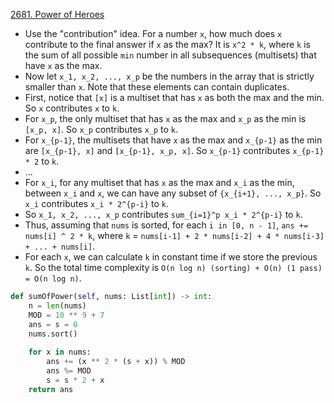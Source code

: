 [2681. Power of Heroes](https://codeforces.com/problemset/problem/2681)

- Use the "contribution" idea. For a number `x`, how much does `x` contribute to the final answer if `x` as the max? It is `x^2 * k`, where `k` is the sum of all possible `min` number in all subsequences (multisets) that have `x` as the max.
- Now let `x_1, x_2, ..., x_p` be the numbers in the array that is strictly smaller than `x`. Note that these elements can contain duplicates.
- First, notice that `[x]` is a multiset that has `x` as both the max and the min. So `x` contributes `x` to `k`.
- For `x_p`, the only multiset that has `x` as the max and `x_p` as the min is `[x_p, x]`. So `x_p` contributes `x_p` to `k`.
- For `x_{p-1}`, the multisets that have `x` as the max and `x_{p-1}` as the min are `[x_{p-1}, x]` and `[x_{p-1}, x_p, x]`. So `x_{p-1}` contributes `x_{p-1} * 2` to `k`.
- ...
- For `x_i`, for any multiset that has `x` as the max and `x_i` as the min, between `x_i` and `x`, we can have any subset of `{x_{i+1}, ..., x_p}`. So `x_i` contributes `x_i * 2^{p-i}` to `k`.
- So `x_1, x_2, ..., x_p` contributes `sum_{i=1}^p x_i * 2^{p-i}` to `k`.
- Thus, assuming that `nums` is sorted, for each `i in [0, n - 1]`, `ans += nums[i] ^ 2 * k`, where `k` = `nums[i-1] + 2 * nums[i-2] + 4 * nums[i-3] + ... + nums[i]`.
- For each `x`, we can calculate `k` in constant time if we store the previous `k`. So the total time complexity is `O(n log n) (sorting) + O(n) (1 pass) = O(n log n)`.

```python
def sumOfPower(self, nums: List[int]) -> int:
    n = len(nums)
    MOD = 10 ** 9 + 7
    ans = s = 0
    nums.sort()
    
    for x in nums:
        ans += (x ** 2 * (s + x)) % MOD
        ans %= MOD
        s = s * 2 + x
    return ans
```
